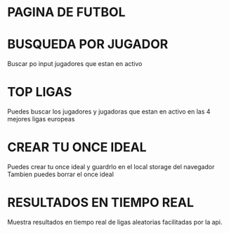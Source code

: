 # PAGINA DE FUTBOL

# BUSQUEDA POR JUGADOR

Buscar po input jugadores que estan en activo

# TOP LIGAS

Puedes  buscar los jugadores y jugadoras que estan en activo en las 4 mejores ligas europeas

# CREAR TU ONCE IDEAL

Puedes crear tu once ideal y guardrlo en el local storage del navegador
Tambien puedes borrar el once ideal

# RESULTADOS EN TIEMPO REAL

Muestra resultados en tiempo real de ligas aleatorias facilitadas por la api.
